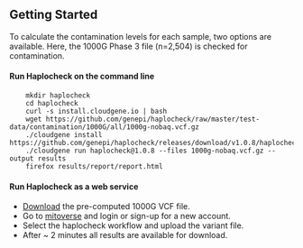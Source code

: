 
## Getting Started

To calculate the contamination levels for each sample, two options are available. Here, the 1000G Phase 3 file (n=2,504) is checked for contamination. 


#### Run Haplocheck on the command line 

        mkdir haplocheck 
        cd haplocheck
        curl -s install.cloudgene.io | bash
        wget https://github.com/genepi/haplocheck/raw/master/test-data/contamination/1000G/all/1000g-nobaq.vcf.gz
        ./cloudgene install https://github.com/genepi/haplocheck/releases/download/v1.0.8/haplocheck.zip
        ./cloudgene run haplocheck@1.0.8 --files 1000g-nobaq.vcf.gz --output results
        firefox results/report/report.html
        
#### Run Haplocheck as a web service

- [Download](https://github.com/genepi/haplocheck/raw/master/test-data/contamination/1000G/all/1000g-nobaq.vcf.gz) the pre-computed 1000G VCF file.  
- Go to [mitoverse](https://mitoverse.i-med.ac.at) and login or sign-up for a new account.
- Select the haplocheck workflow and upload the variant file.
- After ~ 2 minutes all results are available for download. 